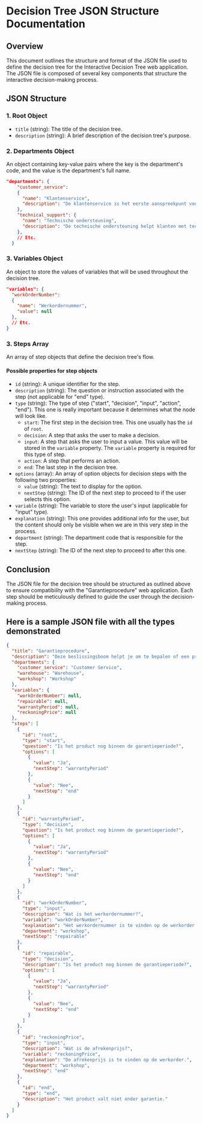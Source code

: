 # Decision Tree JSON Structure Documentation

## Overview

This document outlines the structure and format of the JSON file used to define the decision tree for the Interactive Decision Tree web application. The JSON file is composed of several key components that structure the interactive decision-making process.

## JSON Structure

### 1. Root Object

- `title` (string): The title of the decision tree.
- `description` (string): A brief description of the decision tree's purpose.

### 2. Departments Object

An object containing key-value pairs where the key is the department's code, and the value is the department's full name.

```json
"departments": {
    "customer_service":
    {
      "name": "Klantenservice",
      "description": "De klantenservice is het eerste aanspreekpunt voor klanten. Zij helpen klanten met vragen en problemen."
    },
    "technical_support": {
      "name": "Technische ondersteuning",
      "description": "De technische ondersteuning helpt klanten met technische problemen."
    },
    // Etc.
  }
```

### 3. Variables Object

An object to store the values of variables that will be used throughout the decision tree.

```json
"variables": {
  "workOrderNumber":
  {
    "name": "Werkordernummer",
    "value": null
  },
  // Etc.
}
```

### 3. Steps Array

An array of step objects that define the decision tree's flow.

#### Possible properties for step objects

- `id` (string): A unique identifier for the step.
- `description` (string): The question or instruction associated with the step (not applicable for "end" type).
- `type` (string): The type of step ("start", "decision", "input", "action", "end"). This one is really important because it determines what the node will look like.
  - `start`: The first step in the decision tree. This one usually has the `id` of `root`.
  - `decision`: A step that asks the user to make a decision.
  - `input`: A step that asks the user to input a value. This value will be stored in the `variable` property. The `variable` property is required for this type of step.
  - `action`: A step that performs an action.
  - `end`: The last step in the decision tree.
- `options` (array): An array of option objects for decision steps with the following two properties:
  - `value` (string): The text to display for the option.
  - `nextStep` (string): The ID of the next step to proceed to if the user selects this option.
- `variable` (string): The variable to store the user's input (applicable for "input" type).
- `explanation` (string): This one provides additional info for the user, but the content should only be visible when we are in this very step in the process.
- `department` (string): The department code that is responsible for the step.
- `nextStep` (string): The ID of the next step to proceed to after this one.

## Conclusion

The JSON file for the decision tree should be structured as outlined above to ensure compatibility with the "Garantieprocedure" web application. Each step should be meticulously defined to guide the user through the decision-making process.

## Here is a sample JSON file with all the types demonstrated

```json
{
  "title": "Garantieprocedure",
  "description": "Deze beslissingsboom helpt je om te bepalen of een product onder garantie valt.",
  "departments": {
    "customer_service": "Customer Service",
    "warehouse": "Warehouse",
    "workshop": "Workshop"
  },
  "variables": {
    "workOrderNumber": null,
    "repairable": null,
    "warrantyPeriod": null,
    "reckoningPrice": null
  },
  "steps": [
    {
      "id": "root",
      "type": "start",
      "question": "Is het product nog binnen de garantieperiode?",
      "options": [
        {
          "value": "Ja",
          "nextStep": "warrantyPeriod"
        },
        {
          "value": "Nee",
          "nextStep": "end"
        }
      ]
    },
    {
      "id": "warrantyPeriod",
      "type": "decision",
      "question": "Is het product nog binnen de garantieperiode?",
      "options": [
        {
          "value": "Ja",
          "nextStep": "warrantyPeriod"
        },
        {
          "value": "Nee",
          "nextStep": "end"
        }
      ]
    },
    {
      "id": "workOrderNumber",
      "type": "input",
      "description": "Wat is het werkordernummer?",
      "variable": "workOrderNumber",
      "explanation": "Het werkordernummer is te vinden op de werkorder.",
      "department": "workshop",
      "nextStep": "repairable"
    },
    {
      "id": "repairable",
      "type": "decision",
      "description": "Is het product nog binnen de garantieperiode?",
      "options": [
        {
          "value": "Ja",
          "nextStep": "warrantyPeriod"
        },
        {
          "value": "Nee",
          "nextStep": "end"
        }
      ]
    },
    {
      "id": "reckoningPrice",
      "type": "input",
      "description": "Wat is de afrekenprijs?",
      "variable": "reckoningPrice",
      "explanation": "De afrekenprijs is te vinden op de werkorder.",
      "department": "workshop",
      "nextStep": "end"
    },
    {
      "id": "end",
      "type": "end",
      "description": "Het product valt niet onder garantie."
    }
  ]
}
```
